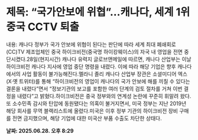 # **제목: “국가안보에 위협”…캐나다, 세계 1위 중국 CCTV 퇴출**

  내용: 캐나다 정부가 국가 안보에 위협이 된다는 판단에 따라 세계 최대 폐쇄회로(CC)TV 제조업체인 중국 하이크비전(중국명 하이캉웨이스)의 자국 내 영업을 전면 중단시켰다.28일(현지시간) 캐나다 유력지 글로브앤메일에 따르면, 캐나다 산업부는 이날 하이크비전 캐나다 지사에 영업 중단 명령을 내렸다. 이에 따라 해당 기업은 향후 캐나다에서의 사업 활동이 불가능해진다.멜라니 졸리 캐나다 산업부 장관은 소셜미디어 엑스(X·옛 트위터)를 통해 “하이크비전의 영업이 캐나다의 국가 안보에 해를 끼칠 수 있다는 결론을 내렸다”면서 “정보기관의 보고를 포함한 여러 단계의 검토 절차를 거쳐 이번 결정을 내렸다”고 밝혔다.하이크비전은 중국 정부와의 연계성 논란에 꾸준히 휘말려 왔다.또 소수민족 감시와 탄압에 동원됐다는 의혹이 불거지면서, 미국 정부는 지난 2019년 해당 회사를 무역 블랙리스트에 올렸다.미국은 이후 정부 기관의 하이크비전 장비 구매를 전면 금지했으며, 해당 기업에 대한 미국산 부품 수출도 차단한 상태다.

  **날짜: 2025.06.28. 오후 8:29**